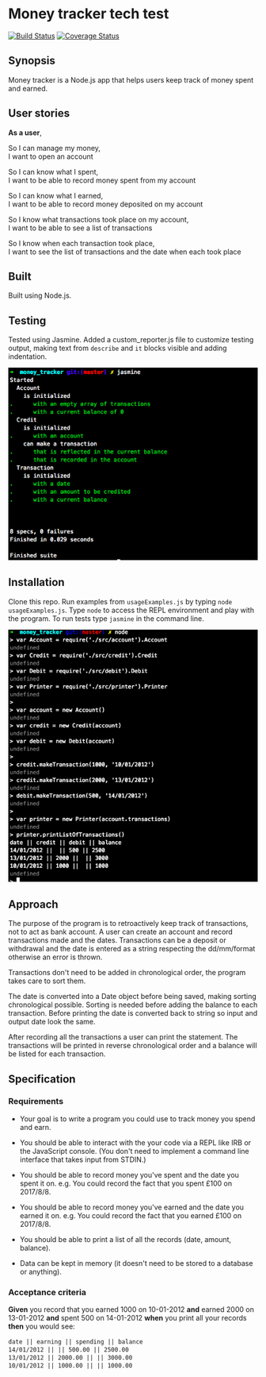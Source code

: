 
# Money tracker tech test

[![Build Status](https://travis-ci.org/Corina/money_tracker_tech_test.svg?branch=master)](https://travis-ci.org/Corina/money_tracker_tech_test)
[![Coverage Status](https://coveralls.io/repos/github/Corina/money_tracker_tech_test/badge.svg?branch=master)](https://coveralls.io/github/Corina/money_tracker_tech_test?branch=master)

## Synopsis

Money tracker is a Node.js app that helps users keep track of money spent and earned.

## User stories

**As a user**,

So I can manage my money,  
I want to open an account

So I can know what I spent,   
I want to be able to record money spent from my account

So I can know what I earned,  
I want to be able to record money deposited on my account

So I know what transactions took place on my account,  
I want to be able to see a list of transactions

So I know when each transaction took place,  
I want to see the list of transactions and the date when each took place

## Built

Built using Node.js.

## Testing

Tested using Jasmine. Added a custom_reporter.js file to customize testing output, making text from `describe` and `it` blocks visible and adding indentation.

![id](https://raw.githubusercontent.com/Corina/money_tracker_tech_test/master/assets/images/Screen%20Shot%202017-08-07%20at%2011.24.58%20PM.png)


## Installation
Clone this repo. Run examples from `usageExamples.js` by typing `node usageExamples.js`. Type `node` to access the REPL environment and play with the program.
To run tests type `jasmine` in the command line.

![id](https://raw.githubusercontent.com/Corina/money_tracker_tech_test/master/assets/images/Screen%20Shot%202017-08-08%20at%201.10.18%20PM.png)

## Approach

The purpose of the program is to retroactively keep track of transactions, not to act as bank account. A user can create an account and record transactions made and the dates. Transactions can be a deposit or withdrawal and the date is entered as a string respecting the dd/mm/format otherwise an error is thrown.

Transactions don't need to be added in chronological order, the program takes care to sort them.

The date is converted into a Date object before being saved, making sorting chronological possible. Sorting is needed before adding the balance to each transaction. Before printing the date is converted back to string so input and output date look the same.

After recording all the transactions a user can print the statement. The transactions will be printed in reverse chronological order and a balance will be listed for each transaction.


## Specification

### Requirements

* Your goal is to write a program you could use to track money you spend and earn.

* You should be able to interact with the your code via a REPL like IRB or the JavaScript console.  (You don't need to implement a command line interface that takes input from STDIN.)

* You should be able to record money you've spent and the date you spent it on.  e.g. You could record the fact that you spent £100 on 2017/8/8.

* You should be able to record money you've earned and the date you earned it on.  e.g. You could record the fact that you earned £100 on 2017/8/8.

* You should be able to print a list of all the records (date, amount, balance).

* Data can be kept in memory (it doesn't need to be stored to a database or anything).

### Acceptance criteria

**Given** you record that you earned 1000 on 10-01-2012
**and** earned 2000 on 13-01-2012
**and** spent 500 on 14-01-2012
**when** you print all your records
**then** you would see:

```
date || earning || spending || balance
14/01/2012 || || 500.00 || 2500.00
13/01/2012 || 2000.00 || || 3000.00
10/01/2012 || 1000.00 || || 1000.00
```
